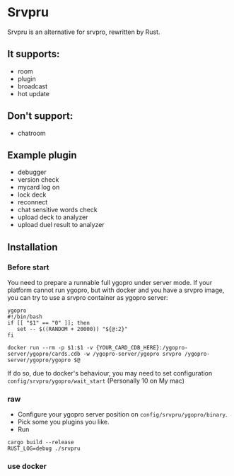# Srvpru

Srvpru is an alternative for srvpro, rewritten by Rust.

## It supports:
* room
* plugin
* broadcast
* hot update

## Don't support:
* chatroom

## Example plugin
* debugger
* version check
* mycard log on
* lock deck
* reconnect
* chat sensitive words check
* upload deck to analyzer
* upload duel result to analyzer

## Installation
### Before start
You need to prepare a runnable full ygopro under server mode.
If your platform cannot run ygopro, but with docker and you have a srvpro image, you can try to use a srvpro container as ygopro server:
```
ygopro
#!/bin/bash
if [[ "$1" == "0" ]]; then
   set -- $((RANDOM + 20000)) "${@:2}"
fi

docker run --rm -p $1:$1 -v {YOUR_CARD_CDB_HERE}:/ygopro-server/ygopro/cards.cdb -w /ygopro-server/ygopro srvpro /ygopro-server/ygopro/ygopro $@
```
If do so, due to docker's behaviour, you may need to set configuration `config/srvpru/ygopro/wait_start` (Personally 10 on My mac)
### raw
- Configure your ygopro server position on `config/srvpru/ygopro/binary`.
- Pick some you plugins you like.
- Run
```
cargo build --release
RUST_LOG=debug ./srvpru
```
### use docker

